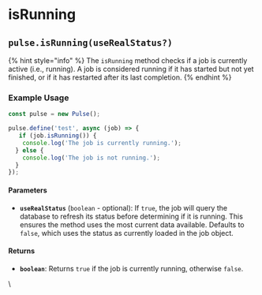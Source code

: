 # isRunning



## `pulse.isRunning(useRealStatus?)`

{% hint style="info" %}
The `isRunning` method checks if a job is currently active (i.e., running). A job is considered running if it has started but not yet finished, or if it has restarted after its last completion.
{% endhint %}

### Example Usage

```typescript
const pulse = new Pulse();

pulse.define('test', async (job) => {
   if (job.isRunning()) {
    console.log('The job is currently running.');
  } else {
    console.log('The job is not running.');
  }
});


```

#### Parameters

* **`useRealStatus`** (`boolean` - optional): If `true`, the job will query the database to refresh its status before determining if it is running. This ensures the method uses the most current data available. Defaults to `false`, which uses the status as currently loaded in the job object.

#### Returns

* **`boolean`**: Returns `true` if the job is currently running, otherwise `false`.

\




